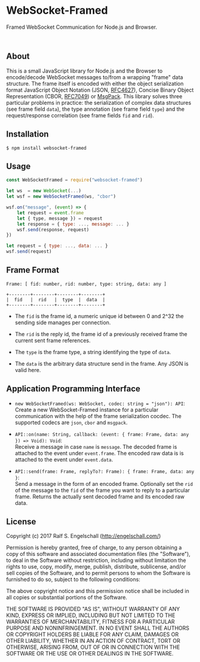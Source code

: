 
WebSocket-Framed
================

Framed WebSocket Communication for Node.js and Browser.

<p/>
<img src="https://nodei.co/npm/websocket-framed.png?downloads=true&stars=true" alt=""/>

<p/>
<img src="https://david-dm.org/rse/websocket-framed.png" alt=""/>

About
-----

This is a small JavaScript library for Node.js and the Browser
to encode/decode WebSocket messages to/from a wrapping "frame" data structure.
The frame itself is encoded with either the object serialization format JavaScript
Object Notation (JSON, [RFC4627](https://tools.ietf.org/html/rfc4627)),
Concise Binary Object Representation (CBOR, [RFC7049](https://tools.ietf.org/html/rfc7049))
or [MsgPack](https://github.com/msgpack/msgpack/blob/master/spec.md).
This library solves three particular problems in practice: the serialization of complex data structures (see frame field `data`),
the type annotation (see frame field `type`) and the request/response correlation (see frame fields `fid` and `rid`).

Installation
------------

```shell
$ npm install websocket-framed
```

Usage
-----

```js
const WebSocketFramed = require("websocket-framed")

let ws  = new WebSocket(...)
let wsf = new WebSocketFramed(ws, "cbor")

wsf.on("message", (event) => {
    let request = event.frame
    let { type, message }) = request
    let response = { type: ..., message: ... }
    wsf.send(response, request)
})

let request = { type: ..., data: ... }
wsf.send(request)
```

Frame Format
------------

```
Frame: [ fid: number, rid: number, type: string, data: any ]

+--------+--------+--------+--------+
|  fid   |  rid   |  type  |  data  |
+--------+--------+--------+--------+
```

- The `fid` is the frame id, a numeric unique id between 0 and 2^32 the sending side manages per connection.

- The `rid` is the reply id, the frame id of a previously received frame the current sent frame references.

- The `type` is the frame type, a string identifying the type of `data`.

- The `data` is the arbitrary data structure send in the frame. Any JSON is valid here.

Application Programming Interface
---------------------------------

- `new WebSocketFramed(ws: WebSocket, codec: string = "json"): API`:<br/>
  Create a new WebSocket-Framed instance for a particular communication
  with the help of the frame serialization cocdec. The supported codecs
  are `json`, `cbor` and `msgpack`.

- `API::on(name: String, callback: (event: { frame: Frame, data: any }) => Void): Void`:<br/>
  Receive a message in case `name` is `message`.
  The decoded frame is attached to the event under `event.frame`.
  The encoded raw data is is attached to the event under `event.data`.

- `API::send(frame: Frame, replyTo?: Frame): { frame: Frame, data: any }`:<br/>
  Send a message in the form of an encoded frame.
  Optionally set the `rid` of the message to the `fid` of the frame you want to reply to
  a particular frame. Returns the actually sent decoded frame and its encoded raw data.

License
-------

Copyright (c) 2017 Ralf S. Engelschall (http://engelschall.com/)

Permission is hereby granted, free of charge, to any person obtaining
a copy of this software and associated documentation files (the
"Software"), to deal in the Software without restriction, including
without limitation the rights to use, copy, modify, merge, publish,
distribute, sublicense, and/or sell copies of the Software, and to
permit persons to whom the Software is furnished to do so, subject to
the following conditions:

The above copyright notice and this permission notice shall be included
in all copies or substantial portions of the Software.

THE SOFTWARE IS PROVIDED "AS IS", WITHOUT WARRANTY OF ANY KIND,
EXPRESS OR IMPLIED, INCLUDING BUT NOT LIMITED TO THE WARRANTIES OF
MERCHANTABILITY, FITNESS FOR A PARTICULAR PURPOSE AND NONINFRINGEMENT.
IN NO EVENT SHALL THE AUTHORS OR COPYRIGHT HOLDERS BE LIABLE FOR ANY
CLAIM, DAMAGES OR OTHER LIABILITY, WHETHER IN AN ACTION OF CONTRACT,
TORT OR OTHERWISE, ARISING FROM, OUT OF OR IN CONNECTION WITH THE
SOFTWARE OR THE USE OR OTHER DEALINGS IN THE SOFTWARE.

